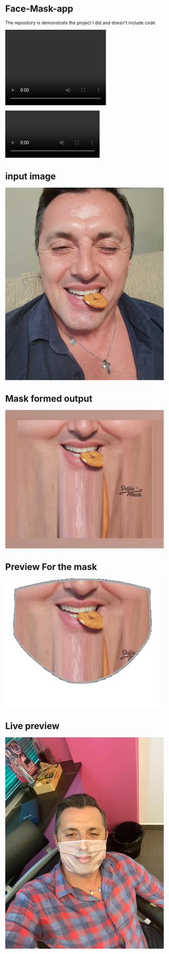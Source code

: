 # Face-Mask-app
The repository is demonstrate the project I did and doesn't include code

<video width="320" height="240" controls>
  <source src="Promotional%20Video.mp4" type="video/mp4">
</video>

![Promoational Video](https://github.com/TalhaSheikh-dev/Face-Mask-app/blob/main/Promotional%20Video.mp4)

# input image
![](https://github.com/TalhaSheikh-dev/Face-Mask-app/blob/main/input.png)


# Mask formed output
![](https://github.com/TalhaSheikh-dev/Face-Mask-app/blob/main/First-output.png)

# Preview For the mask
![](https://github.com/TalhaSheikh-dev/Face-Mask-app/blob/main/preview.png)


# Live preview
![](https://github.com/TalhaSheikh-dev/Face-Mask-app/blob/main/live%20preview.jpg)
